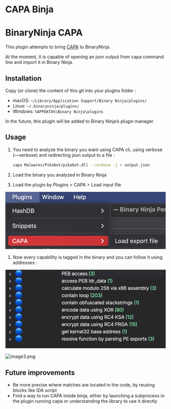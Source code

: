 # CAPA Binja

# BinaryNinja CAPA

This plugin attempts to bring [CAPA](https://github.com/mandiant/capa) to BinaryNinja.

At the moment, it is capable of opening an json output from capa command line and import it in Binary Ninja.

## Installation

Copy (or clone) the content of this git into your plugins folder :

- macOS: `~/Library/Application Support/Binary Ninja/plugins/`
- Linux: `~/.binaryninja/plugins/`
- Windows: `%APPDATA%\Binary Ninja\plugins`

In the future, this plugin will be added to Binary Ninja’s plugin manager.

## Usage

1. You need to analyze the binary you want using CAPA cli, using verbose (—verbose) and redirecting json output to a file :

    ```bash
    capa Malwares/Pikabot/pikabot.dll --verbose -j > output.json
    ```

2. Load the binary you analyzed in Binary Ninja
3. Load the plugin by Plugins > CAPA > Load input file

![image1.png](images/image1.png)



1. Now every capability is tagged in the binary and you can follow it using addresses :

![image2.png](images/image2.png)

![image3.png](image/image3.png)

## Future improvements

- Be more precise where matches are located in the code, by reusing blocks like IDA script
- Find a way to run CAPA inside binja, either by launching a subprocess in the plugin running capa or understanding the library to use it directly
